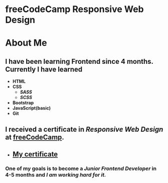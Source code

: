 # freeCodeCamp Responsive Web Design

# About Me
## I have been learning **Frontend** since 4 months. Currently I have learned 
- **HTML** 
- **CSS** 
   - ***SASS***
   - ***SCSS***
- **Bootstrap** 
- **JavaScript(basic)** 
- **Git**

 ## I received a certificate in *Responsive Web Design* at **[freeCodeCamp](https://www.freecodecamp.org/learn/2022/responsive-web-design/)**.

 - ## [My certificate](https://www.freecodecamp.org/certification/Abdullakhns/responsive-web-design)
 
  ### One of my goals is to become a ***Junior Frontend Developer*** in **4-5** months and *I am working hard for it.*